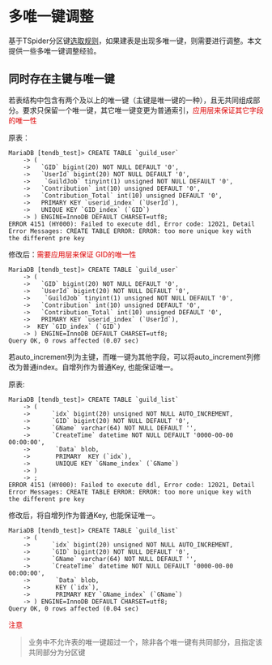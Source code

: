 # 多唯一键调整
基于TSpider分区键[选取规则](../re-book/ddl.md#shard_key)，如果建表是出现多唯一键，则需要进行调整。本文提供一些多唯一键调整经验。

## 同时存在主键与唯一键
若表结构中包含有两个及以上的唯一键（主键是唯一键的一种），且无共同组成部分。要求只保留一个唯一键，其它唯一键变更为普通索引，<font color="#dd0000">应用层来保证其它字段的唯一性</font>  


原表：
```
MariaDB [tendb_test]> CREATE TABLE `guild_user` 
    -> (  
    ->   `GID` bigint(20) NOT NULL DEFAULT '0',  
    ->   `UserId` bigint(20) NOT NULL DEFAULT '0',  
    ->    `GuildJob` tinyint(1) unsigned NOT NULL DEFAULT '0',  
    ->   `Contribution` int(10) unsigned DEFAULT '0',  
    ->   `Contribution_Total` int(10) unsigned DEFAULT '0', 
    ->   PRIMARY KEY `userid_index` (`UserId`),  
    ->   UNIQUE KEY `GID_index` (`GID`)
    -> ) ENGINE=InnoDB DEFAULT CHARSET=utf8;
ERROR 4151 (HY000): Failed to execute ddl, Error code: 12021, Detail Error Messages: CREATE TABLE ERROR: ERROR: too more unique key with the different pre key
```


修改后：<font color="#dd0000">需要应用层来保证 GID的唯一性</font>  
```
MariaDB [tendb_test]> CREATE TABLE `guild_user` 
    -> (  
    ->   `GID` bigint(20) NOT NULL DEFAULT '0',  
    ->   `UserId` bigint(20) NOT NULL DEFAULT '0',  
    ->    `GuildJob` tinyint(1) unsigned NOT NULL DEFAULT '0',  
    ->   `Contribution` int(10) unsigned DEFAULT '0',  
    ->   `Contribution_Total` int(10) unsigned DEFAULT '0', 
    ->   PRIMARY KEY `userid_index` (`UserId`),  
    ->  KEY `GID_index` (`GID`)
    -> ) ENGINE=InnoDB DEFAULT CHARSET=utf8;
Query OK, 0 rows affected (0.07 sec)
```





若auto_increment列为主键，而唯一键为其他字段，可以将auto_increment列修改为普通index。自增列作为普通Key, 也能保证唯一。

原表:
```
MariaDB [tendb_test]> CREATE TABLE `guild_list` 
    -> (  
    ->      `idx` bigint(20) unsigned NOT NULL AUTO_INCREMENT,  
    ->      `GID` bigint(20) NOT NULL DEFAULT '0',  
    ->      `GName` varchar(64) NOT NULL DEFAULT '',  
    ->      `CreateTime` datetime NOT NULL DEFAULT '0000-00-00 00:00:00',  
    ->       `Data` blob,  
    ->       PRIMARY  KEY (`idx`),  
    ->       UNIQUE KEY `GName_index` (`GName`)
    -> ) 
    -> ;
ERROR 4151 (HY000): Failed to execute ddl, Error code: 12021, Detail Error Messages: CREATE TABLE ERROR: ERROR: too more unique key with the different pre key
```
修改后，将自增列作为普通Key, 也能保证唯一。
```
MariaDB [tendb_test]> CREATE TABLE `guild_list` 
    -> (  
    ->      `idx` bigint(20) unsigned NOT NULL AUTO_INCREMENT,  
    ->      `GID` bigint(20) NOT NULL DEFAULT '0',  
    ->      `GName` varchar(64) NOT NULL DEFAULT '',  
    ->      `CreateTime` datetime NOT NULL DEFAULT '0000-00-00 00:00:00',  
    ->       `Data` blob,  
    ->       KEY (`idx`),  
    ->       PRIMARY KEY `GName_index` (`GName`)
    -> ) ENGINE=InnoDB DEFAULT CHARSET=utf8;
Query OK, 0 rows affected (0.04 sec)

```




<font color="#dd0000">注意</font>   
>业务中不允许表的唯一键超过一个，除非各个唯一键有共同部分，且指定该共同部分为分区键





